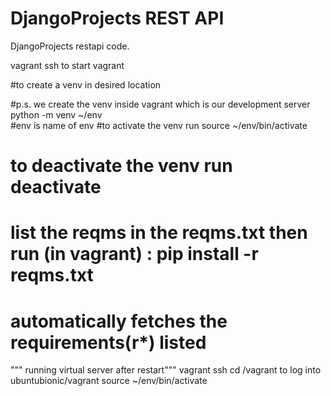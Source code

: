 # DjangoProjects REST API

DjangoProjects restapi code.




vagrant ssh to start vagrant

#to create a venv in desired location

#p.s. we create the venv inside vagrant which is our development server
python -m venv ~/env    
#env is name of env
#to activate the venv run source ~/env/bin/activate
# to deactivate the venv run deactivate


# list the reqms in the reqms.txt then run (in vagrant) : pip install -r reqms.txt
# automatically fetches the requirements(r*) listed




"""  running virtual server after restart"""
vagrant ssh
cd /vagrant
to log into ubuntubionic/vagrant
source ~/env/bin/activate
